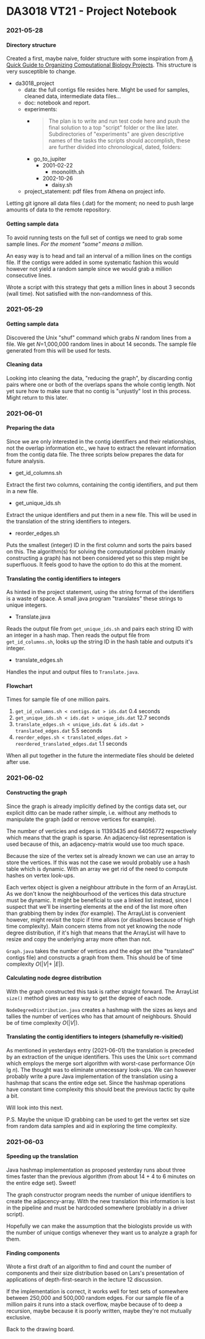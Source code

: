 # DA3018 VT21 - Project Notebook

### 2021-05-28

#### Directory structure

Created a first, maybe naive, folder structure with some inspiration from [A Quick Guide to Organizing Computational Biology Projects](https://journals.plos.org/ploscompbiol/article?id=10.1371/journal.pcbi.1000424).
This structure is very susceptible to change.

* da3018_project
    * data: the full contigs file resides here. Might be used for samples, cleaned data, intermediate data files...
    * doc: notebook and report.
    * experiments:
        *  > The plan is to write and run test code here and push the final solution to a top "script" folder or the like later.
           > Subdirectories of "experiments" are given descriptive names of the tasks the scripts should accomplish, these are further divided into chronological, dated, folders:
        * go_to_jupiter
            * 2001-02-22
                * moonolith.sh
            * 2002-10-26
                * daisy.sh
    * project_statement: pdf files from Athena on project info.

Letting git ignore all data files (.dat) for the moment; no need to push large amounts of data to the remote repository.

#### Getting sample data

To avoid running tests on the full set of contigs we need to grab some sample lines.
*For the moment "some" means a million.*

An easy way is to head and tail an interval of a million lines on the contigs file.
If the contigs were added in some systematic fashion this would however not yield a random sample
since we would grab a million consecutive lines.

Wrote a script with this strategy that gets a million lines in about 3 seconds (wall time).
Not satisfied with the non-randomness of this.

### 2021-05-29

#### Getting sample data

Discovered the Unix "shuf" command which grabs *N* random lines from a file.
We get *N*=1,000,000 random lines in about 14 seconds. The sample file generated
from this will be used for tests.

#### Cleaning data

Looking into cleaning the data, "reducing the graph", by discarding
contig pairs where one or both of the overlaps spans the whole contig length.
Not yet sure how to make sure that no contig is "unjustly" lost in this process.
Might return to this later.

### 2021-06-01

#### Preparing the data

Since we are only interested in the contig identifiers and their relationships,
not the overlap information etc., we have to extract the relevant information
from the contig data file. The three scripts below prepares the data for
future analysis.

* get_id_columns.sh

Extract the first two columns, containing the contig identifiers, and
put them in a new file.

* get_unique_ids.sh

Extract the unique identifiers and put them in a new file. This will be used in
the translation of the string identifiers to integers.

* reorder_edges.sh

Puts the smallest (integer) ID in the first column and sorts the pairs based
on this. The algorithm(s) for solving the computational problem (mainly
constructing a graph) has not been considered yet so this step might be
superfluous. It feels good to have the option to do this at the moment.


#### Translating the contig identifiers to integers

As hinted in the project statement, using the string format of the identifiers
is a waste of space. A small java program "translates" these strings to unique
integers.

* Translate.java

Reads the output file from `get_unique_ids.sh` and pairs each string ID with
an integer in a hash map. Then reads the output file from `get_id_columns.sh`,
looks up the string ID in the hash table and outputs it's integer.

* translate_edges.sh

Handles the input and output files to `Translate.java`.

#### Flowchart

Times for sample file of one million pairs.

1. `get_id_columns.sh < contigs.dat > ids.dat`    0.4 seconds
2. `get_unique_ids.sh < ids.dat > unique_ids.dat`   12.7 seconds
3. `translate_edges.sh < unique_ids.dat & ids.dat > translated_edges.dat`     5.5 seconds
4. `reorder_edges.sh < translated_edges.dat > reordered_translated_edges.dat`   1.1 seconds

When all put together in the future the intermediate files should be deleted
after use.

### 2021-06-02

#### Constructing the graph

Since the graph is already implicitly defined by the contigs data set, our
explicit ditto can be made rather simple, i.e. without any methods to
manipulate the graph (add or remove vertices for example).

The number of verticies and edges is 11393435 and 64056772 respectively which
means that the graph is sparse. An adjacency-list representation is used
because of this, an adjacency-matrix would use too much space.

Because the size of the vertex set is already known we can use an array to
store the vertices. If this was not the case we would probably use a hash table
which is dynamic. With an array we get rid of the need to compute hashes on
vertex look-ups.

Each vertex object is given a neighbour attribute in the form of an ArrayList.
As we don't know the neighbourhood of the vertices this data structure must be
dynamic. It might be beneficial to use a linked list instead, since I suspect
that we'll be inserting elements at the end of the list more often than
grabbing them by index (for example). The ArrayList is convenient however,
might revisit the topic if time allows (or disallows because of high time
complexity).
Main concern stems from not yet knowing the node degree
distribution, if it's high that means that the ArrayList will have to resize
and copy the underlying array more often than not.

`Graph.java` takes the number of vertices and the edge set (the "translated"
contigs file) and constructs a graph from them. This should be of time
complexity *O*(|_V_|+ |_E_|).

#### Calculating node degree distribution

With the graph constructed this task is rather straight forward. The ArrayList
`size()` method gives an easy way to get the degree of each node.

`NodeDegreeDistribution.java` creates a hashmap with the sizes as keys and
tallies the number of vertices who has that amount of neighbours.
Should be of time complexity *O*(|_V_|).

#### Translating the contig identifiers to integers (shamefully re-visitied)

As mentioned in yesterdays entry (2021-06-01) the translation is preceded by
an extraction of the unique identifiers. This uses the Unix `sort` command
which employs the merge sort algorithm with worst-case performance
*O*(_n_ lg _n_). The thought was to eliminate unnecessary look-ups.
We can however probably write a pure Java implementation of the translation
using a hashmap that scans the entire edge set. Since the hashmap operations
have constant time complexity this should beat the previous tactic by quite a
bit.

Will look into this next.

P.S. Maybe the unique ID grabbing can be used to get the vertex set size from
random data samples and aid in exploring the time complexity.

### 2021-06-03

#### Speeding up the translation

Java hashmap implementation as proposed yesterday runs about three times faster
than the previous algorithm (from about 14 + 4 to 6 minutes on the entire edge
set). Sweet!

The graph constructor program needs the number of unique identifiers to create
the adjacency-array. With the new translation this information is lost in
the pipeline and must be hardcoded somewhere (problably in a driver script).

Hopefully we can make the assumption that the biologists provide us with the
number of unique contigs whenever they want us to analyze a graph for them.

#### Finding components

Wrote a first draft of an algorithm to find and count the number of components
and their size distribution based on Lars's presentation of
applications of depth-first-search in the lecture 12 discussion.

If the implementation is correct, it works well for test sets of somewhere
between 250,000 and 500,000 random edges. For our sample file of a million
pairs it runs into a stack overflow, maybe because of to deep a recursion,
maybe because it is poorly written, maybe they're not mutually exclusive.

Back to the drawing board.








